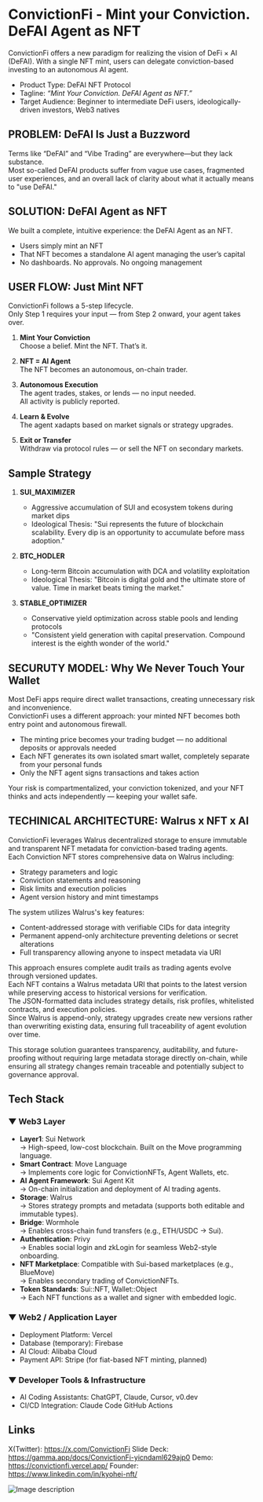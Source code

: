 # ConvictionFi - Mint your Conviction. DeFAI Agent as NFT

ConvictionFi offers a new paradigm for realizing the vision of DeFi × AI (DeFAI). With a single NFT mint, users can delegate conviction-based investing to an autonomous AI agent.

- Product Type: DeFAI NFT Protocol
- Tagline: _“Mint Your Conviction. DeFAI Agent as NFT.”_
- Target Audience: Beginner to intermediate DeFi users, ideologically-driven investors, Web3 natives

## PROBLEM: DeFAI Is Just a Buzzword

Terms like “DeFAI” and “Vibe Trading” are everywhere—but they lack substance.  
Most so-called DeFAI products suffer from vague use cases, fragmented user experiences, and an overall lack of clarity about what it actually means to "use DeFAI."

## SOLUTION: DeFAI Agent as NFT

We built a complete, intuitive experience: the DeFAI Agent as an NFT.

- Users simply mint an NFT
- That NFT becomes a standalone AI agent managing the user’s capital
- No dashboards. No approvals. No ongoing management

## USER FLOW: Just Mint NFT

ConvictionFi follows a 5-step lifecycle.  
Only Step 1 requires your input — from Step 2 onward, your agent takes over.

1. **Mint Your Conviction**  
   Choose a belief. Mint the NFT. That’s it.

2. **NFT = AI Agent**  
   The NFT becomes an autonomous, on-chain trader.

3. **Autonomous Execution**  
   The agent trades, stakes, or lends — no input needed.  
   All activity is publicly reported.

4. **Learn & Evolve**  
   The agent xadapts based on market signals or strategy upgrades.

5. **Exit or Transfer**  
   Withdraw via protocol rules — or sell the NFT on secondary markets.

## Sample Strategy

1. **SUI_MAXIMIZER**

   - Aggressive accumulation of SUI and ecosystem tokens during market dips
   - Ideological Thesis: "Sui represents the future of blockchain scalability. Every dip is an opportunity to accumulate before mass adoption."

2. **BTC_HODLER**

   - Long-term Bitcoin accumulation with DCA and volatility exploitation
   - Ideological Thesis: "Bitcoin is digital gold and the ultimate store of value. Time in market beats timing the market."

3. **STABLE_OPTIMIZER**
   - Conservative yield optimization across stable pools and lending protocols
   - "Consistent yield generation with capital preservation. Compound interest is the eighth wonder of the world."

## SECURUTY MODEL: Why We Never Touch Your Wallet

Most DeFi apps require direct wallet transactions, creating unnecessary risk and inconvenience.  
ConvictionFi uses a different approach: your minted NFT becomes both entry point and autonomous firewall.

- The minting price becomes your trading budget — no additional deposits or approvals needed
- Each NFT generates its own isolated smart wallet, completely separate from your personal funds
- Only the NFT agent signs transactions and takes action

Your risk is compartmentalized, your conviction tokenized, and your NFT thinks and acts independently — keeping your wallet safe.

## TECHINICAL ARCHITECTURE: Walrus x NFT x AI

ConvictionFi leverages Walrus decentralized storage to ensure immutable and transparent NFT metadata for conviction-based trading agents.  
Each Conviction NFT stores comprehensive data on Walrus including:

- Strategy parameters and logic
- Conviction statements and reasoning
- Risk limits and execution policies
- Agent version history and mint timestamps

The system utilizes Walrus's key features:

- Content-addressed storage with verifiable CIDs for data integrity
- Permanent append-only architecture preventing deletions or secret alterations
- Full transparency allowing anyone to inspect metadata via URI

This approach ensures complete audit trails as trading agents evolve through versioned updates.  
Each NFT contains a Walrus metadata URI that points to the latest version while preserving access to historical versions for verification.  
The JSON-formatted data includes strategy details, risk profiles, whitelisted contracts, and execution policies.  
Since Walrus is append-only, strategy upgrades create new versions rather than overwriting existing data, ensuring full traceability of agent evolution over time.

This storage solution guarantees transparency, auditability, and future-proofing without requiring large metadata storage directly on-chain, while ensuring all strategy changes remain traceable and potentially subject to governance approval.

## Tech Stack

### ▼ Web3 Layer

- **Layer1**: Sui Network  
  → High-speed, low-cost blockchain. Built on the Move programming language.
- **Smart Contract**: Move Language  
  → Implements core logic for ConvictionNFTs, Agent Wallets, etc.
- **AI Agent Framework**: Sui Agent Kit  
  → On-chain initialization and deployment of AI trading agents.
- **Storage**: Walrus  
  → Stores strategy prompts and metadata (supports both editable and immutable types).
- **Bridge**: Wormhole  
  → Enables cross-chain fund transfers (e.g., ETH/USDC → Sui).
- **Authentication**: Privy  
  → Enables social login and zkLogin for seamless Web2-style onboarding.
- **NFT Marketplace**: Compatible with Sui-based marketplaces (e.g., BlueMove)  
  → Enables secondary trading of ConvictionNFTs.
- **Token Standards**: Sui::NFT, Wallet::Object  
  → Each NFT functions as a wallet and signer with embedded logic.

### ▼ Web2 / Application Layer

- Deployment Platform: Vercel
- Database (temporary): Firebase
- AI Cloud: Alibaba Cloud
- Payment API: Stripe (for fiat-based NFT minting, planned)

### ▼ Developer Tools & Infrastructure

- AI Coding Assistants: ChatGPT, Claude, Cursor, v0.dev
- CI/CD Integration: Claude Code GitHub Actions

## Links

X(Twitter): https://x.com/ConvictionFi
Slide Deck: https://gamma.app/docs/ConvictionFi-yicndaml629ajp0
Demo: https://convictionfi.vercel.app/
Founder: https://www.linkedin.com/in/kyohei-nft/

![Image description](https://dev-to-uploads.s3.amazonaws.com/uploads/articles/lf9nhc0nvdxig4uotd6z.jpg)
